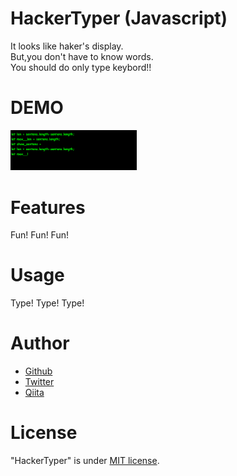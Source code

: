 # HackerTyper (Javascript)
It looks like haker's display. <br/>
But,you don't have to know words. <br/>
You should do only type keybord!! <br/>

# DEMO
<img src="hackertyper-explein.png" width="40%">

# Features
 Fun! Fun! Fun!

# Usage
Type! Type! Type!

# Author
* <a href = "https://github.com/tomato645">Github</a>
* <a href = "https://twitter.com/tomato645P">Twitter</a>
* <a href = "https://qiita.com/tomato645">Qiita</a>

# License
"HackerTyper" is under [MIT license](https://en.wikipedia.org/wiki/MIT_License).
